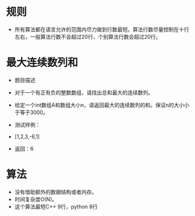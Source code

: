 # 规则

 - 所有算法都在语言允许的范围内尽力做到行数最短。算法行数尽量控制在十行左右，一般算法行数不会超过20行，个别算法行数会超过20行。


# 最大连续数列和
 - 题目描述
 - 对于一个有正有负的整数数组，请找出总和最大的连续数列。

 - 给定一个int数组A和数组大小n，请返回最大的连续数列的和。保证n的大小小于等于3000。

 - 测试样例：
 - [1,2,3,-6,1]
 - 返回：6




# 算法
 - 没有借助额外的数据结构或者内存。
 - 时间复杂度O(N)。
 - 这个算法最短C++ 9行，python 8行